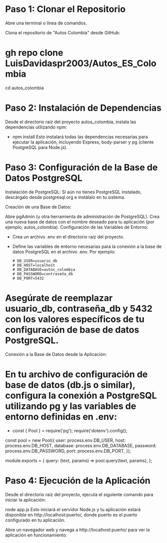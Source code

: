 # Paso 1: Clonar el Repositorio
Abre una terminal o línea de comandos.

Clona el repositorio de "Autos Colombia" desde GitHub:


# gh repo clone LuisDavidaspr2003/Autos_ES_Colombia
cd autos_colombia



 # Paso 2: Instalación de Dependencias
Desde el directorio raíz del proyecto autos_colombia, instala las dependencias utilizando npm:

 * npm install
Esto instalará todas las dependencias necesarias para ejecutar la aplicación, incluyendo Express, body-parser y pg (cliente PostgreSQL para Node.js).

# Paso 3: Configuración de la Base de Datos PostgreSQL
Instalación de PostgreSQL: Si aún no tienes PostgreSQL instalado, descárgalo desde postgresql.org e instálalo en tu sistema.

Creación de una Base de Datos:

Abre pgAdmin (u otra herramienta de administración de PostgreSQL).
Crea una nueva base de datos con el nombre deseado para tu aplicación (por ejemplo, autos_colombia).
Configuración de las Variables de Entorno:

 * Crea un archivo .env en el directorio raíz del proyecto.

*  Define las variables de entorno necesarias para la conexión a la base de datos PostgreSQL en el archivo .env. Por ejemplo:


       # DB_USER=usuario_db
       # DB_HOST=localhost
       # DB_DATABASE=autos_colombia
       # DB_PASSWORD=contraseña_db
       # DB_PORT=5432


# Asegúrate de reemplazar usuario_db, contraseña_db y 5432 con los valores específicos de tu configuración de base de datos PostgreSQL.

Conexión a la Base de Datos desde la Aplicación:

# En tu archivo de configuración de base de datos (db.js o similar), configura la conexión a PostgreSQL utilizando pg y las variables de entorno definidas en .env:


* const { Pool } = require('pg');
require('dotenv').config();

const pool = new Pool({
  user: process.env.DB_USER,
  host: process.env.DB_HOST,
  database: process.env.DB_DATABASE,
  password: process.env.DB_PASSWORD,
  port: process.env.DB_PORT,
});

module.exports = {
  query: (text, params) => pool.query(text, params),
};  

# Paso 4: Ejecución de la Aplicación
Desde el directorio raíz del proyecto, ejecuta el siguiente comando para iniciar la aplicación:


node app.js
Esto iniciará el servidor Node.js y tu aplicación estará disponible en http://localhost:puerto/, donde puerto es el puerto configurado en tu aplicación.

Abre un navegador web y navega a http://localhost:puerto/ para ver la aplicación en funcionamiento.